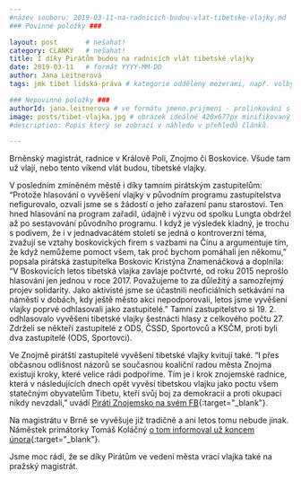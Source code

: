 ```yaml
---
#název souboru: 2019-03-11-na-radnicich-budou-vlat-tibetske-vlajky.md
### Povinné položky ###

layout: post       # nešahat!
category: CLANKY   # nešahat!
title: I díky Pirátům budou na radnicích vlát tibetské vlajky
date: 2019-03-11   # formát YYYY-MM-DD
author: Jana Leitnerová
tags: jmk tibet lidská-práva # kategorie odděleny mezerami, např. volby zemědělství životní-prostředí piráti (viz https://jihomoravsky.pirati.cz/tags/)

### Nepovinné položky ###
authorId: jana.leitnerova # ve formátu jmeno.prijmeni - prolinkování s profilem přes uid
image: posts/tibet-vlajka.jpg # obrázek ideálně 420x677px minifikovaný přes https://tinypng.com/
#description: Popis který se zobrazí v náhledu v přehledů článků.

---
```


Brněnský magistrát, radnice v Králově Poli, Znojmo či Boskovice. Všude tam už vlají, nebo tento víkend vlát budou, tibetské vlajky.

V posledním zmíněném městě i díky tamním pirátským zastupitelům:
“Protože hlasování o vyvěšení vlajky v původním programu zastupitelstva nefigurovalo, ozvali jsme se s žádostí o jeho zařazení panu starostovi. Ten hned hlasování na program zařadil, údajně i výzvu od spolku Lungta obdržel až po sestavování původního programu. I když je výsledek kladný, je trochu s podivem, že i v jednadvacátém století se jedná o kontroverzní téma, zvažují se vztahy boskovických firem s vazbami na Čínu a argumentuje tím, že když nemůžeme pomoct všem, tak proč bychom pomáhali jen někomu,” popsala pirátská zastupitelka Boskovic Kristýna Znamenáčková a doplnila: “V Boskovicích letos tibetská vlajka zavlaje počtvrté, od roku 2015 neprošlo hlasování jen jednou v roce 2017. Považujeme to za důležitý a samozřejmý projev solidarity. Jako aktivisté jsme se účastnili neoficiálních setkávání na náměstí v dobách, kdy ještě město akci nepodporovali, letos jsme vyvěšení vlajky poprvé odhlasovali jako zastupitelé.” Tamní zastupitelstvo si 19. 2. odhlasovalo vyvěšení tibetské vlajky šestnácti hlasy z celkového počtu 27. Zdrželi se někteří zastupitelé z ODS, ČSSD, Sportovců a KSČM, proti byli dva zastupitelé (ODS, Sportovci).

Ve Znojmě pirátští zastupitelé vyvěšení tibetské vlajky kvitují také. “I přes občasnou odlišnost názorů se současnou koaliční radou města Znojma existují kroky, které velice rádi podpoříme. Tím je i krok znojemské radnice, která v následujících dnech opět vyvěsí tibetskou vlajku jako poctu všem statečným obyvatelům Tibetu, kteří svůj boj za demokracii a proti okupaci nikdy nevzdali,” uvádí [Piráti Znojemsko na svém FB](https://www.facebook.com/PiratiZnojemsko/){:target="_blank"}. 

Na magistrátu v Brně se vyvěšuje již tradičně a ani letos tomu nebude jinak. Náměstek primátorky Tomáš Koláčný [o tom informoval už koncem února](http://bit.ly/RMB_27022019){:target="_blank"}.

Jsme moc rádi, že se díky Pirátům ve vedení města vrací vlajka také na pražský magistrát.
